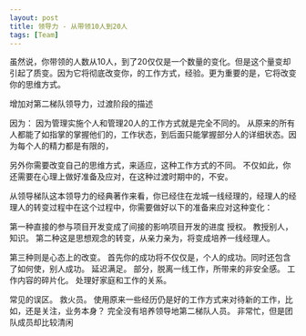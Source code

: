 ```yaml
---
layout: post
title: 领导力 - 从带领10人到20人
tags: [Team]
---
```


虽然说，你带领的人数从10人，到了20仅仅是一个数量的变化。但是这个量变却引起了质变。因为它将彻底改变你，的工作方式，经验。更为重要的是，它将改变你的思维方式。

增加对第二梯队领导力，过渡阶段的描述

因为：
因为管理实施个人和管理20人的工作方式就是完全不同的。
从原来的所有人都能了如指掌的掌握他们的，工作状态，到后面只能掌握部分人的详细状态。因为每个人的精力都是有限的，

另外你需要改变自己的思维方式，来适应，这种工作方式的不同。
不仅如此，你还需要在心理上做好准备及应对，在这种过渡时期中的，不安。

从领导梯队这本领导力的经典著作来看，你已经住在龙城一线经理的，经理人的经理人的转变过程中在这个过程中，你需要做好以下的准备来应对这种变化：

第一种直接的参与项目开发变成了间接的影响项目开发的进度
授权。
教授别人，知识。
第二种这是思想观念的转变，从亲力亲为，将变成培养一线经理人。

第三种则是心态上的改变。
首先你的成功将不仅仅是，个人的成功。同时还包含了如何使，别人成功。
延迟满足。
部分，脱离一线工作，所带来的非安全感。
工作内容的碎片化。
处理好家庭和工作的关系。

常见的误区。
救火员。
使用原来一些经历仍是好的工作方式来对待新的工作，比如，还是关注，业务本身？
完全没有培养领导地第二梯队人员。
非常忙，但是团队成员却比较清闲
